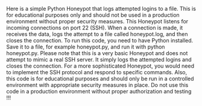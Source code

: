 Here is a simple Python Honeypot that logs attempted logins to a file. 
This is for educational purposes only and should not be used in a production environment without proper security measures.
This Honeypot listens for incoming connections on port 22 (SSH).
When a connection is made, it receives the data, logs the attempt to a file called honeypot.log, and then closes the connection.
To run this code, you need to have Python installed. 
Save it to a file, for example honeypot.py, and run it with python honeypot.py.
Please note that this is a very basic Honeypot and does not attempt to mimic a real SSH server. 
It simply logs the attempted logins and closes the connection. 
For a more sophisticated Honeypot, you would need to implement the SSH protocol and respond to specific commands.
Also, this code is for educational purposes and should only be run in a controlled environment with appropriate security measures in place. 
Do not use this code in a production environment without proper authorization and testing !!!
